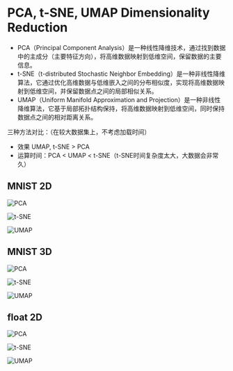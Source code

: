 # PCA, t-SNE, UMAP Dimensionality Reduction

- PCA（Principal Component Analysis）是一种线性降维技术，通过找到数据中的主成分（主要特征方向），将高维数据映射到低维空间，保留数据的主要信息。
- t-SNE（t-distributed Stochastic Neighbor Embedding）是一种非线性降维算法，它通过优化高维数据与低维嵌入之间的分布相似度，实现将高维数据映射到低维空间，并保留数据点之间的局部相似关系。
- UMAP（Uniform Manifold Approximation and Projection）是一种非线性降维算法，它基于局部拓扑结构保持，将高维数据映射到低维空间，同时保持数据点之间的相对距离关系。

三种方法对比：（在较大数据集上，不考虑加载时间）

- 效果 UMAP, t-SNE > PCA
- 运算时间：PCA < UMAP < t-SNE（t-SNE时间复杂度太大，大数据会非常久）

## MNIST 2D

![PCA](mnist_2d/PCA.png "PCA")

![t-SNE](mnist_2d/t-SNE.png "t-SNE")

![UMAP](mnist_2d/UMAP.png "UMAP")

## MNIST 3D

![PCA](mnist_3d/PCA.png "PCA")

![t-SNE](mnist_3d/t-SNE.png "t-SNE")

![UMAP](mnist_3d/UMAP.png "UMAP")

## float 2D

![PCA](float_2d/PCA.png "PCA")

![t-SNE](float_2d/t-SNE.png "t-SNE")

![UMAP](float_2d/UMAP.png "UMAP")
